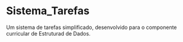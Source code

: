 # Sistema_Tarefas
 Um sistema de tarefas simplificado, desenvolvido para o componente curricular de Estruturad de Dados.

